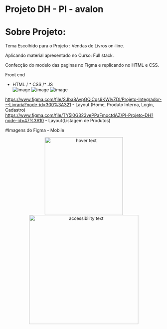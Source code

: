 



# Projeto DH - PI  -  avalon

# Sobre Projeto:

Tema Escolhido para o Projeto : Vendas de Livros on-line. 

Aplicando material apresentado no Curso: Full stack.

Confecção do modelo das paginas no Figma e replicando no HTML e CSS.


Front end
* HTML / * CSS /* JS <br/>
![image](https://user-images.githubusercontent.com/54208910/198088706-dc9712e3-acd6-4cd6-82d0-43b33ac0ef6a.png)
![image](https://user-images.githubusercontent.com/54208910/198088802-a0149141-68fe-44f4-a63e-49e19d25bb38.png)
![image](https://user-images.githubusercontent.com/54208910/198088867-75a5a498-b63f-4b4a-9661-f3cdbf956f1b.png)


https://www.figma.com/file/SJba8AvpGQiCgs9KWIvZDl/Projeto-Integrador---Livraria?node-id=300%3A321 - Layout (Home, Produto Interna, Login, Cadastro)<br/>
https://www.figma.com/file/TY5l0G323vePPaFmoctdAZ/PI-Projeto-DH?node-id=47%3A10 - Layout(Listagem de Produtos)

#Imagens do Figma - Mobile

<p align="center">
  <img src="https://user-images.githubusercontent.com/54208910/197899336-a70a4191-7d88-418f-aa13-750a331a326a.png" width="250" title="hover text">
  <img src="https://user-images.githubusercontent.com/54208910/197899406-6d1d2557-013e-4d94-a2af-dd03eec76bf0.png" width="350" alt="accessibility text">
</p>

